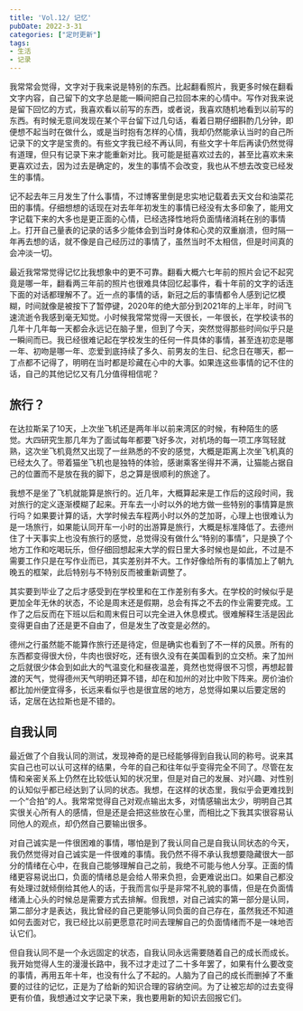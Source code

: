 ```yaml
---
title: 'Vol.12/ 记忆'
pubDate: 2022-3-31
categories: ["定时更新"]
tags:
- 生活
- 记录
---
```


我常常会觉得，文字对于我来说是特别的东西。比起翻看照片，我更多时候在翻看文字内容，自己留下的文字总是能一瞬间把自己拉回本来的心情中。写作对我来说是留下回忆的方式，我喜欢看以前写的东西，或者说，我喜欢随机地看到以前写的东西。有时候无意间发现在某个平台留下过几句话，看着日期仔细斟酌几分钟，即便想不起当时在做什么，或是当时抱有怎样的心情，我却仍然能承认当时的自己所记录下的文字是宝贵的。有些文字我已经不再认同，有些文字十年后再读仍然觉得有道理，但只有记录下来才能重新对比。我可能是挺喜欢过去的，甚至比喜欢未来更喜欢过去，因为过去是确定的，发生的事情不会改变，我也从不想去改变已经发生的事情。

记不起去年三月发生了什么事情，不过博客里倒是忠实地记载着去天文台和油菜花田的事情。仔细想想的话现在对去年年初发生的事情已经没有太多印象了，能用文字记载下来的大多也是更正面的心情，已经选择性地将负面情绪消耗在别的事情上。打开自己量表的记录的话多少能体会到当时身体和心灵的双重崩溃，但时隔一年再去想的话，就不像是自己经历过的事情了，虽然当时不太相信，但是时间真的会冲淡一切。

最近我常常觉得记忆比我想象中的更不可靠。翻看大概六七年前的照片会记不起究竟是哪一年，翻看两三年前的照片也很难具体回忆起事件，看十年前的文字的话连下面的对话都理解不了。近一点的事情的话，新冠之后的事情都令人感到记忆模糊，时间就像是被按下了暂停键，2020年的绝大部分到2021年的上半年，时间飞速流逝令我感到毫无知觉。小时候我常常觉得一天很长，一年很长，在学校读书的几年十几年每一天都会永远记在脑子里，但到了今天，突然觉得那些时间似乎只是一瞬间而已。我已经很难记起在学校发生的任何一件具体的事情，甚至连初恋是哪一年、初吻是哪一年、恋爱到底持续了多久、前男友的生日、纪念日在哪天，都一丁点都不记得了，明明在当时都是珍藏在心中的大事。如果连这些事情的记不住的话，自己的其他记忆又有几分值得相信呢？

## 旅行？

在达拉斯呆了10天，上次坐飞机还是两年半以前来湾区的时候，有种陌生的感觉。大四研究生那几年为了面试每年都要飞好多次，对机场的每一项工序驾轻就熟，这次坐飞机竟然又出现了一丝熟悉的不安的感觉，大概是距离上次坐飞机真的已经太久了。带着猫坐飞机也是独特的体验，感谢乘客坐得并不满，让猫能占据自己的位置而不是放在我的脚下，总之算是很顺利的旅途了。

我想不是坐了飞机就能算是旅行的。近几年，大概算起来是工作后的这段时间，我对旅行的定义逐渐模糊了起来。开车去一小时以外的地方做一些特别的事情算是旅行吗？如果要计算的话，大学时候去车程两小时以外的芝加哥，心理上也很难认为是一场旅行，如果能认同开车一小时的出游算是旅行，大概是标准降低了。去德州住了十天事实上也没有旅行的感觉，总觉得没有做什么“特别的事情”，只是换了个地方工作和吃喝玩乐，但仔细回想起来大学的假日里大多时候也是如此，不过是不需要工作只是在写作业而已，其实差别并不大。工作好像给所有的事情加上了朝九晚五的框架，此后特别与不特别反而被重新调整了。

其实要到毕业了之后才感受到在学校里和在工作差别有多大。在学校的时候似乎是更加全年无休的状态，不论是周末还是假期，总会有挥之不去的作业需要完成。工作了之后反而在下班以后和周末假日可以完全进入休息模式。很难解释生活是因此变得更自由了还是更不自由了，但是发生了改变是必然的。

德州之行虽然能不能算作旅行还是待定，但是确实也看到了不一样的风景。所有的东西都变得很大份，牛肉也很好吃，还有很久没有在美国看到的立交桥。来了加州之后就很少体会到如此大的气温变化和昼夜温差，竟然也觉得很不习惯，再想起普渡的天气，觉得德州天气明明还算不错，却在和加州的对比中败下阵来。房价油价都比加州便宜得多，长远来看似乎也是很宜居的地方，总觉得如果以后要定居的话，定居在达拉斯也是不错的。

## 自我认同

最近做了个自我认同的测试，发现神奇的是已经能够得到自我认同的称号。说来其实自己也可以认可这样的结果，今年的自己和往年似乎变得完全不同了。尽管在友情和亲密关系上仍然在比较低认知的状况里，但是对自己的发展、对兴趣、对性别的认知似乎都已经达到了认同的状态。我想，在这样的状态里，我似乎会更难找到一个“合拍”的人。我常常觉得自己对观点输出太多，对情感输出太少，明明自己其实很关心所有人的感情，但是还是会把这些放在心里，而相比之下我其实很容易认同他人的观点，却仍然自己要输出很多。

对自己诚实是一件很困难的事情，哪怕是到了我认同自己是自我认同状态的今天，我仍然觉得对自己诚实是一件很难的事情。我仍然不得不承认我想要隐藏很大一部分的情绪在心中，在我自己能够理解自己之前，我绝不可能与他人分享。正面的情绪更容易说出口，负面的情绪总是会给人带来负担，会更难说出口。如果自己都没有处理过就倾倒给其他人的话，于我而言似乎是非常不礼貌的事情，但是在负面情绪涌上心头的时候总是需要方式去排解。但我想，对自己诚实的第一部分是认同，第二部分才是表达，我比曾经的自己更能够认同负面的自己存在，虽然我还不知道如何去面对它，我已经比以前更愿意花时间去理解自己的负面情绪而不是一味地否认它们。

但自我认同不是一个永远固定的状态，自我认同永远需要随着自己的成长而成长。我开始觉得人生的漫漫长路中，我不过才走过了二十多年罢了，如果有什么要改变的事情，再用五年十年，也没有什么了不起的。人脑为了自己的成长而删掉了不重要的过往的记忆，正是为了给新的知识合理的容纳空间。为了让被忘却的过去变得更有价值，我想通过文字记录下来，我也要用新的知识去回报它们。

